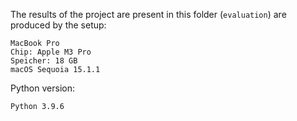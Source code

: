 The results of the project are present in this folder (`evaluation`) are produced by the setup:
```plaintext
MacBook Pro
Chip: Apple M3 Pro
Speicher: 18 GB
macOS Sequoia 15.1.1
```
Python version:
```plaintext
Python 3.9.6
```